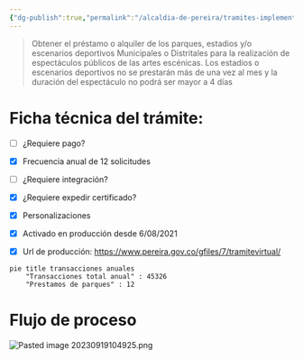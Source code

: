 ```yaml
---
{"dg-publish":true,"permalink":"/alcaldia-de-pereira/tramites-implementados/prestamos-de-parques-o-escenarios-deportivos/","tags":["SecretaríaDeporte"]}
---
```



>Obtener el préstamo o alquiler de los parques, estadios y/o escenarios deportivos Municipales o Distritales para la realización de espectáculos públicos de las artes escénicas. Los estadios o  escenarios deportivos no se prestarán más de una vez al mes y la duración del espectáculo no podrá ser mayor a 4 días

# Ficha técnica del trámite:

- [ ] ¿Requiere pago?  
- [x] Frecuencia anual de 12 solicitudes
- [ ] ¿Requiere integración?
- [x] ¿Requiere expedir certificado?
- [x] Personalizaciones
- [x] Activado en producción desde 6/08/2021
- [x] Url de producción: https://www.pereira.gov.co/gfiles/7/tramitevirtual/




```mermaid
pie title transacciones anuales
    "Transacciones total anual" : 45326
    "Prestamos de parques" : 12
```

# Flujo de proceso

![Pasted image 20230919104925.png](/img/user/Pasted%20image%2020230919104925.png)



